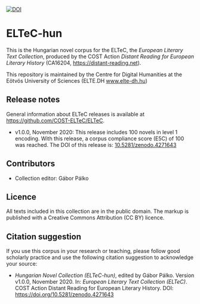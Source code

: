 [![DOI](https://zenodo.org/badge/DOI/10.5281/zenodo.4271637.svg)](https://doi.org/10.5281/zenodo.42716375)

# ELTeC-hun

This is the Hungarian novel corpus for the ELTeC, the *European Literary Text Collection*, produced by the COST Action *Distant Reading for European Literary History* (CA16204, https://distant-reading.net). 

This repository is maintained by the Centre for Digital Humanities at the Eötvös University of Sciences (ELTE.DH  www.elte-dh.hu)

## Release notes

General information about ELTeC releases is available at https://github.com/COST-ELTeC/ELTeC. 

* v1.0.0, November 2020: This release includes 100 novels in level 1 encoding. With this release, a corpus compliance score (E5C) of 100 was reached. The DOI of this release is: [10.5281/zenodo.4271643](https://doi.org/10.5281/zenodo.4271643)

## Contributors

* Collection editor: Gábor Pálko

## Licence

All texts included in this collection are in the public domain. The markup is published with a Creative Commons Attribution (CC BY) licence. 

## Citation suggestion

If you use this corpus in your research or teaching, please follow good scholarly practice and use the following citation suggestion to acknowledge your source:

* *Hungarian Novel Collection (ELTeC-hun)*, edited by Gábor Pálko. Version v1.0.0, November 2020. In: *European Literary Text Collection (ELTeC)*. COST Action Distant Reading for European Literary History. DOI: https://doi.org/10.5281/zenodo.4271643
